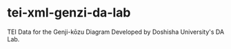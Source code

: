 # tei-xml-genzi-da-lab
TEI Data for the Genji-kōzu Diagram Developed by Doshisha University's DA Lab.
